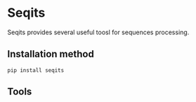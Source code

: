 # Seqits

 Seqits provides several useful toosl for sequences processing. 

## Installation method

`pip install seqits `

## Tools
